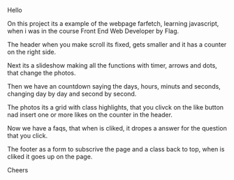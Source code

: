 Hello 

On this project its a example of the webpage farfetch, learning javascript, when i was in the course Front End Web Developer by Flag.

The header when you make scroll its fixed, gets smaller and it has a counter on the right side.

Next its a slideshow making all the functions with timer, arrows and dots, that change the photos.

Then we have an countdown saying the days, hours, minuts and seconds, changing day by day and second by second.

The photos its a grid with class highlights, that you clivck on the like button nad insert one or more likes on the counter in the header.

Now we have a faqs, that when is cliked, it dropes a answer for the question that you click.

The footer as a form to subscrive the page and a class back to top, when is cliked it goes up on the page.

Cheers